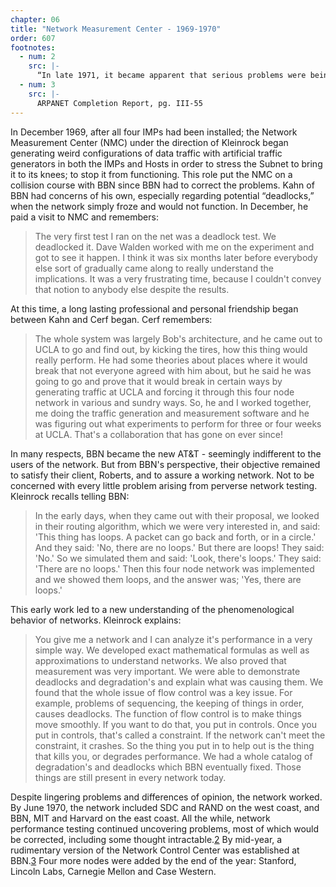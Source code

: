 ```yaml
---
chapter: 06
title: "Network Measurement Center - 1969-1970"
order: 607
footnotes:
  - num: 2
    src: |-
      “In late 1971, it became apparent that serious problems were being encountered with the flow control system. BBN set about to design a new flow control system. By mid-1972 the revised system was ready for installation after undergoing extensive testing in the laboratory on a small scale network (3-4 nodes).” ARPANET Management Study by Cabledata Associates, Inc., Jan. 1974, pg. 9 
  - num: 3
    src: |-
      ARPANET Completion Report, pg. III-55
---
```


In December 1969, after all four IMPs had been installed; the Network Measurement Center (NMC) under the direction of Kleinrock began generating weird configurations of data traffic with artificial traffic generators in both the IMPs and Hosts in order to stress the Subnet to bring it to its knees; to stop it from functioning. This role put the NMC on a collision course with BBN since BBN had to correct the problems. Kahn of BBN had concerns of his own, especially regarding potential “deadlocks,” when the network simply froze and would not function. In December, he paid a visit to NMC and remembers:

>The very first test I ran on the net was a deadlock test. We deadlocked it. Dave Walden worked with me on the experiment and got to see it happen. I think it was six months later before everybody else sort of gradually came along to really understand the implications. It was a very frustrating time, because I couldn't convey that notion to anybody else despite the results.

At this time, a long lasting professional and personal friendship began between Kahn and Cerf began. Cerf remembers:

>The whole system was largely Bob's architecture, and he came out to UCLA to go and find out, by kicking the tires, how this thing would really perform. He had some theories about places where it would break that not everyone agreed with him about, but he said he was going to go and prove that it would break in certain ways by generating traffic at UCLA and forcing it through this four node network in various and sundry ways. So, he and I worked together, me doing the traffic generation and measurement software and he was figuring out what experiments to perform for three or four weeks at UCLA. That's a collaboration that has gone on ever since!

In many respects, BBN became the new AT&T - seemingly indifferent to the users of the network. But from BBN's perspective, their objective remained to satisfy their client, Roberts, and to assure a working network. Not to be concerned with every little problem arising from perverse network testing. Kleinrock recalls telling BBN:

>In the early days, when they came out with their proposal, we looked in their routing algorithm, which we were very interested in, and said: 'This thing has loops. A packet can go back and forth, or in a circle.' And they said: 'No, there are no loops.' But there are loops! They said: 'No.' So we simulated them and said: 'Look, there's loops.' They said: 'There are no loops.' Then this four node network was implemented and we showed them loops, and the answer was; 'Yes, there are loops.'

This early work led to a new understanding of the phenomenological behavior of networks. Kleinrock explains:

>You give me a network and I can analyze it's performance in a very simple way. We developed exact mathematical formulas as well as approximations to understand networks. We also proved that measurement was very important. We were able to demonstrate deadlocks and degradation's and explain what was causing them. We found that the whole issue of flow control was a key issue. For example, problems of sequencing, the keeping of things in order, causes deadlocks. The function of flow control is to make things move smoothly. If you want to do that, you put in controls. Once you put in controls, that's called a constraint. If the network can't meet the constraint, it crashes. So the thing you put in to help out is the thing that kills you, or degrades performance. We had a whole catalog of degradation's and deadlocks which BBN eventually fixed. Those things are still present in every network today.

Despite lingering problems and differences of opinion, the network worked. By June 1970, the network included SDC and RAND on the west coast, and BBN, MIT and Harvard on the east coast. All the while, network performance testing continued uncovering problems, most of which would be corrected, including some thought intractable.<a name="fnloc2" href="#fn2">2</a>  By mid-year, a rudimentary version of the Network Control Center was established at BBN.<a name="fnloc3" href="#fn3">3</a>  Four more nodes were added by the end of the year: Stanford, Lincoln Labs, Carnegie Mellon and Case Western.
